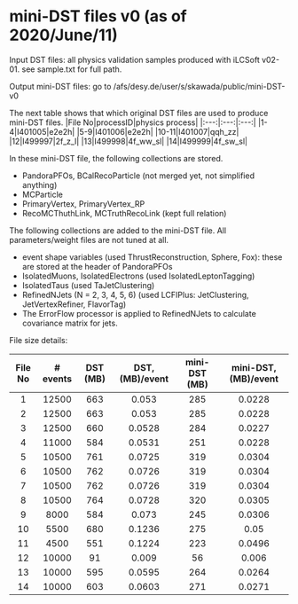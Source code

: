 # mini-DST files v0 (as of 2020/June/11)

Input DST files: all physics validation samples produced with iLCSoft v02-01. see sample.txt for full path.

Output mini-DST files: go to /afs/desy.de/user/s/skawada/public/mini-DST-v0

The next table shows that which original DST files are used to produce mini-DST files.
|File No|processID|physics process|
|:---:|:---:|:---:|
|1-4|I401005|e2e2h|
|5-9|I401006|e2e2h|
|10-11|I401007|qqh_zz|
|12|I499997|2f_z_l|
|13|I499998|4f_ww_sl|
|14|I499999|4f_sw_sl|

In these mini-DST file, the following collections are stored.
- PandoraPFOs, BCalRecoParticle (not merged yet, not simplified anything)
- MCParticle
- PrimaryVertex, PrimaryVertex_RP
- RecoMCThuthLink, MCTruthRecoLink (kept full relation)

The following collections are added to the mini-DST file. All parameters/weight files are not tuned at all.
- event shape variables (used ThrustReconstruction, Sphere, Fox): these are stored at the header of PandoraPFOs
- IsolatedMuons, IsolatedElectrons (used IsolatedLeptonTagging)
- IsolatedTaus (used TaJetClustering)
- RefinedNJets (N = 2, 3, 4, 5, 6) (used LCFIPlus: JetClustering, JetVertexRefiner, FlavorTag)
- The ErrorFlow processor is applied to RefinedNJets to calculate covariance matrix for jets.

File size details:

|File No|# events|DST (MB)|DST, (MB)/event|mini-DST (MB)|mini-DST, (MB)/event|
|:---:|:---:|:---:|:---:|:---:|:---:|
|1|12500|663|0.053|285|0.0228|
|2|12500|663|0.053|285|0.0228|
|3|12500|660|0.0528|284|0.0227|
|4|11000|584|0.0531|251|0.0228|
|5|10500|761|0.0725|319|0.0304|
|6|10500|762|0.0726|319|0.0304|
|7|10500|762|0.0726|319|0.0304|
|8|10500|764|0.0728|320|0.0305|
|9|8000|584|0.073|245|0.0306|
|10|5500|680|0.1236|275|0.05|
|11|4500|551|0.1224|223|0.0496|
|12|10000|91|0.009|56|0.006|
|13|10000|595|0.0595|264|0.0264|
|14|10000|603|0.0603|271|0.0271|

